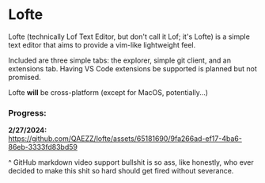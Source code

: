 # Lofte

Lofte (technically Lof Text Editor, but don't call it Lof; it's Lofte) is a simple text editor that aims to provide a vim-like lightweight feel.

Included are three simple tabs: the explorer, simple git client, and an extensions tab. Having VS Code extensions be supported is planned but not promised.

Lofte **will** be cross-platform (except for MacOS, potentially...)

### Progress:

**2/27/2024:** \
https://github.com/QAEZZ/lofte/assets/65181690/9fa266ad-ef17-4ba6-86eb-3333fd83bd59


^ GitHub markdown video support bullshit is so ass, like honestly, who ever decided to make this shit so hard should get fired without severance.
